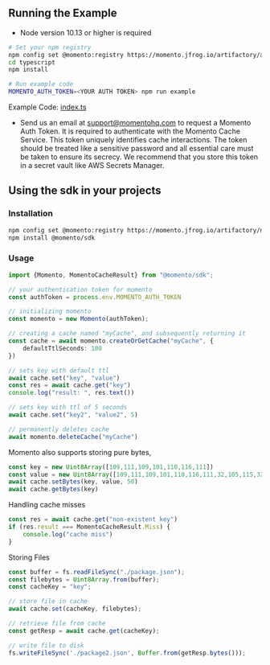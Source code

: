 ## Running the Example

- Node version 10.13 or higher is required

```bash
# Set your npm registry
npm config set @momento:registry https://momento.jfrog.io/artifactory/api/npm/npm-public/
cd typescript
npm install

# Run example code
MOMENTO_AUTH_TOKEN=<YOUR AUTH TOKEN> npm run example
```

Example Code: [index.ts](index.ts)
- Send us an email at [support@momentohq.com](mailto:support@momentohq.com) to request a Momento Auth Token. It is required to authenticate with the Momento Cache Service. This token uniquely identifies cache interactions. The token should be treated like a sensitive password and all essential care must be taken to ensure its secrecy. We recommend that you store this token in a secret vault like AWS Secrets Manager.

## Using the sdk in your projects

### Installation
```bash
npm config set @momento:registry https://momento.jfrog.io/artifactory/npm-public/
npm install @momento/sdk
```

### Usage

```typescript
import {Momento, MomentoCacheResult} from "@momento/sdk";

// your authentication token for momento
const authToken = process.env.MOMENTO_AUTH_TOKEN

// initializing momento
const momento = new Momento(authToken);

// creating a cache named "myCache", and subsequently returning it
const cache = await momento.createOrGetCache("myCache", {
    defaultTtlSeconds: 100
})

// sets key with default ttl
await cache.set("key", "value")
const res = await cache.get("key")
console.log("result: ", res.text())

// sets key with ttl of 5 seconds
await cache.set("key2", "value2", 5)

// permanently deletes cache
await momento.deleteCache("myCache")
```

Momento also supports storing pure bytes,
```typescript
const key = new Uint8Array([109,111,109,101,110,116,111])
const value = new Uint8Array([109,111,109,101,110,116,111,32,105,115,32,97,119,101,115,111,109,101,33,33,33])
await cache.setBytes(key, value, 50)
await cache.getBytes(key)
```

Handling cache misses
```typescript
const res = await cache.get("non-existent key")
if (res.result === MomentoCacheResult.Miss) {
    console.log("cache miss")
}
```

Storing Files
```typescript
const buffer = fs.readFileSync("./package.json");
const filebytes = Uint8Array.from(buffer);
const cacheKey = "key";

// store file in cache
await cache.set(cacheKey, filebytes);

// retrieve file from cache
const getResp = await cache.get(cacheKey);

// write file to disk
fs.writeFileSync('./package2.json', Buffer.from(getResp.bytes()));
```
